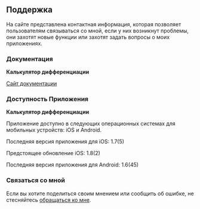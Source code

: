 ## Поддержка

На сайте представлена контактная информация, которая позволяет пользователям связываться со мной, если у них возникнут проблемы, они захотят новые функции или захотят задать вопросы о моих приложениях.

### Документация

**Калькулятор дифференциации**

[Сайт документации](https://www.taketechease.com/differentiation/differentiation-calculator-ru.html)

### Доступность Приложения

**Калькулятор дифференциации**

Приложение доступно в следующих операционных системах для мобильных устройств: iOS и Android.

Последняя версия приложения для iOS: 1.7(5)

Предстоящее обновление iOS: 1.8(2)

Последняя версия приложения для Android: 1.6(45)

### Связаться со мной
Если вы хотите поделиться своим мнением или сообщить об ошибке, не стесняйтесь [обращаться ко мне](mailto:i.d.kosinska@gmail.com).

